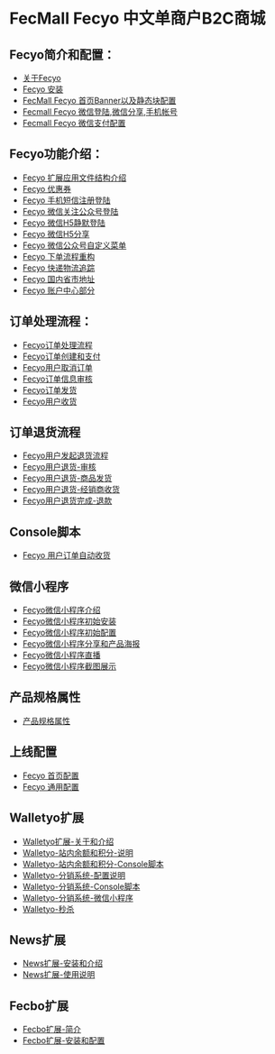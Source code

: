 FecMall Fecyo 中文单商户B2C商城
===============================

Fecyo简介和配置：
---------

*  [关于Fecyo](fecmall-fecyo-about.md)
*  [Fecyo 安装](fecmall-fecyo-install.md)
*  [FecMall Fecyo 首页Banner以及静态块配置](fecmall-fecyo-banner-config.md)
*  [Fecmall Fecyo 微信登陆,微信分享,手机帐号](fecmall-fecyo-phone-weixin-account.md)
*  [Fecmall Fecyo 微信支付配置](fecmall-fecyo-phone-weixin-payment.md)



Fecyo功能介绍：
---------
*  [Fecyo 扩展应用文件结构介绍](fecmall-fecyo-addons-file.md)
*  [Fecyo 优惠券](fecmall-fecyo-coupon.md)
*  [Fecyo 手机短信注册登陆](fecmall-fecyo-phone-account.md)
*  [Fecyo 微信关注公众号登陆](fecmall-fecyo-weixin-gongzhonghao.md)
*  [Fecyo 微信H5静默登陆](fecmall-fecyo-weixin-h5-login.md)
*  [Fecyo 微信H5分享](fecmall-fecyo-weixin-h5-share.md)
*  [Fecyo 微信公众号自定义菜单](fecmall-fecyo-weixin-custom-menu.md)
*  [Fecyo 下单流程重构](fecmall-fecyo-order.md)
*  [Fecyo 快递物流追踪](fecmall-fecyo-shipping-tracking.md)
*  [Fecyo 国内省市地址](fecmall-fecyo-address.md)
*  [Fecyo 账户中心部分](fecmall-fecyo-account.md)



订单处理流程：
----------

*  [Fecyo订单处理流程](fecmall-fecyo-order-process.md)
*  [Fecyo订单创建和支付](fecmall-fecyo-order-create-and-payment.md)
*  [Fecyo用户取消订单](fecmall-fecyo-order-cancel.md)
*  [Fecyo订单信息审核](fecmall-fecyo-order-audit.md)
*  [Fecyo订单发货](fecmall-fecyo-order-dispatch.md)
*  [Fecyo用户收货](fecmall-fecyo-order-customer-received.md)



订单退货流程
----------

*  [Fecyo用户发起退货流程](fecmall-fecyo-order-aftersale-request.md)
*  [Fecyo用户退货-审核](fecmall-fecyo-order-aftersale-audit.md)
*  [Fecyo用户退货-商品发货](fecmall-fecyo-order-aftersale-dispatch.md)
*  [Fecyo用户退货-经销商收货](fecmall-fecyo-order-aftersale-receive.md)
*  [Fecyo用户退货完成-退款](fecmall-fecyo-order-aftersale-refund.md)




Console脚本
----------
*  [Fecyo 用户订单自动收货](fecmall-fecyo-customer-order-auto-received.md)


微信小程序
----------
*  [Fecyo微信小程序介绍](fecmall-fecyo-micro-program-about.md)
*  [Fecyo微信小程序初始安装](fecmall-fecyo-micro-program-install.md)
*  [Fecyo微信小程序初始配置](fecmall-fecyo-micro-program-config.md)
*  [Fecyo微信小程序分享和产品海报](fecmall-fecyo-micro-program-share.md)
*  [Fecyo微信小程序直播](fecmall-fecyo-micro-program-live-player.md)
*  [Fecyo微信小程序截图展示](fecmall-fecyo-micro-program-demo.md)




产品规格属性
----------

*  [产品规格属性](fecmall-fecyo-custom-option.md)


上线配置
----------

*  [Fecyo 首页配置](fecmall-fecyo-home-config.md)
*  [Fecyo 通用配置](fecmall-fecyo-detail-config.md)


Walletyo扩展
----------
*  [Walletyo扩展-关于和介绍](fecmall-fecyo-walletyo-about.md)
*  [Walletyo-站内余额和积分-说明](fecmall-fecyo-walletyo-wallet-and-point.md)
*  [Walletyo-站内余额和积分-Console脚本](fecmall-fecyo-walletyo-wallet-and-point-shell.md)
*  [Walletyo-分销系统-配置说明](fecmall-fecyo-walletyo-distribute-about.md)
*  [Walletyo-分销系统-Console脚本](fecmall-fecyo-walletyo-distribute-shell.md)
*  [Walletyo-分销系统-微信小程序](fecmall-fecyo-walletyo-distribute-micro.md)
*  [Walletyo-秒杀](fecmall-fecyo-walletyo-seckill.md)

News扩展
----------

*  [News扩展-安装和介绍](fecmall-fecyo-news-install.md)
*  [News扩展-使用说明](fecmall-fecyo-news-about.md)


Fecbo扩展
----------

*  [Fecbo扩展-简介](fecmall-fecbo-about.md)
*  [Fecbo扩展-安装和配置](fecmall-fecbo-install.md)








